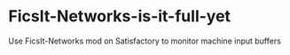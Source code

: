 # FicsIt-Networks-is-it-full-yet
Use FicsIt-Networks mod on Satisfactory to monitor machine input buffers

